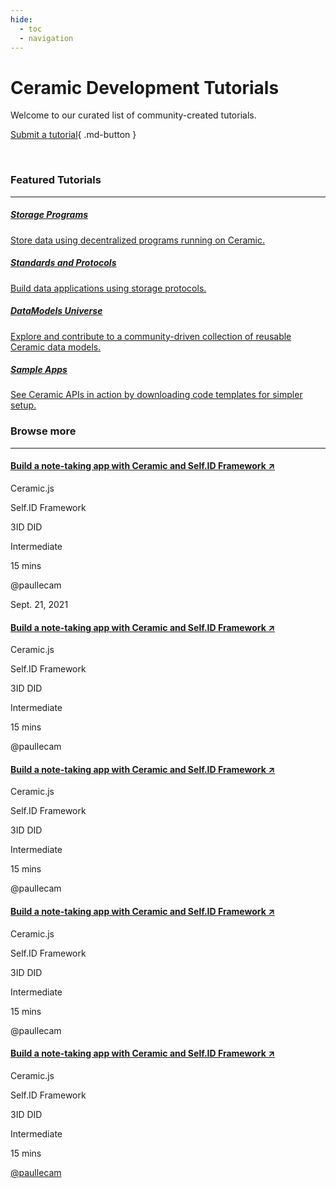 ```yaml
---
hide:
  - toc
  - navigation
---
```


# Ceramic Development Tutorials
Welcome to our curated list of community-created tutorials.

[Submit a tutorial](){ .md-button }

</br>

### Featured Tutorials

---

<div class="txtl-options half">
  <a href="./hub/" class="box">
    <h5>Storage Programs</h5>
    <p>Store data using decentralized programs running on Ceramic.</p>
  </a>
  <span class="box-space"> </span>
  <a href="./hub/apis" class="box">
    <h5>Standards and Protocols</h5>
    <p>Build data applications using storage protocols.</p>
  </a>
</div>
<div class="txtl-options half">
  <a href="./tutorials/hub/web-app/" class="box">
    <h5>DataModels Universe</h5>
    <p>Explore and contribute to a community-driven collection of reusable Ceramic data models.</p>
  </a>
  <span class="box-space"> </span>
  <a href="./hub/" class="box">
    <h5>Sample Apps</h5>
    <p>See Ceramic APIs in action by downloading code templates for simpler setup.</p>
  </a>
</div>

### Browse more

---

<div class="guides">
  <div class="txtl-options center">
    <div class="box">
      <a href="">
        <h4>Build a note-taking app with Ceramic and Self.ID Framework ↗</h4>
      </a>
      <div class="tags">
        <div class="tag">
          <p>Ceramic.js</p>
        </div>
        <div class="tag">
          <p>Self.ID Framework</p>
        </div>
        <div class="tag">
          <p>3ID DID</p>
        </div>
      </div>
      <div class="guide-metadata">
        <div class="tag">
          <p>Intermediate</p>
        </div>
        <div class="tag">
          <p>15 mins</p>
        </div>
        <div class="tag">
          <p>@paullecam</p>
        </div>
        <div class="tag">
          <p>Sept. 21, 2021</p>
        </div>
      </div>
    </a>
  </div>
  <div class="txtl-options center">
    <div class="box">
      <a href="">
        <h4>Build a note-taking app with Ceramic and Self.ID Framework ↗</h4>
      </a>
      <div class="tags">
        <div class="tag">
          <p>Ceramic.js</p>
        </div>
        <div class="tag">
          <p>Self.ID Framework</p>
        </div>
        <div class="tag">
          <p>3ID DID</p>
        </div>
      </div>
      <div class="guide-metadata">
        <div class="tag">
          <p>Intermediate</p>
        </div>
        <div class="tag">
          <p>15 mins</p>
        </div>
        <div class="tag">
          <p>@paullecam</p>
        </div>
      </div>
    </a>
  </div>
  <div class="txtl-options center">
    <div class="box">
      <a href="">
        <h4>Build a note-taking app with Ceramic and Self.ID Framework ↗</h4>
      </a>
      <div class="tags">
        <div class="tag">
          <p>Ceramic.js</p>
        </div>
        <div class="tag">
          <p>Self.ID Framework</p>
        </div>
        <div class="tag">
          <p>3ID DID</p>
        </div>
      </div>
      <div class="guide-metadata">
        <div class="tag">
          <p>Intermediate</p>
        </div>
        <div class="tag">
          <p>15 mins</p>
        </div>
        <div class="tag">
          <p>@paullecam</p>
        </div>
      </div>
    </a>
  </div>
  <div class="txtl-options center">
    <div class="box">
      <a href="">
        <h4>Build a note-taking app with Ceramic and Self.ID Framework ↗</h4>
      </a>
      <div class="tags">
        <div class="tag">
          <p>Ceramic.js</p>
        </div>
        <div class="tag">
          <p>Self.ID Framework</p>
        </div>
        <div class="tag">
          <p>3ID DID</p>
        </div>
      </div>
      <div class="guide-metadata">
        <div class="tag">
          <p>Intermediate</p>
        </div>
        <div class="tag">
          <p>15 mins</p>
        </div>
        <div class="tag">
          <p>@paullecam</p>
        </div>
      </div>
    </a>
  </div>
  <div class="txtl-options center">
    <div class="box">
      <a href="">
        <h4>Build a note-taking app with Ceramic and Self.ID Framework ↗</h4>
      </a>
      <div class="tags">
        <div class="tag">
          <p>Ceramic.js</p>
        </div>
        <div class="tag">
          <p>Self.ID Framework</p>
        </div>
        <div class="tag">
          <p>3ID DID</p>
        </div>
      </div>
      <div class="guide-metadata">
        <div class="tag">
          <p>Intermediate</p>
        </div>
        <div class="tag">
          <p>15 mins</p>
        </div>
        <a href="https://twitter.com/paullecam" class="tag">
          <p>@paullecam</p>
        </a>
      </div>
    </a>
  </div>
</div>